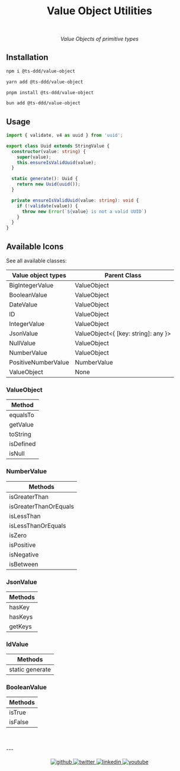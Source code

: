 <h1 align="center">Value Object Utilities</h1>

<div align="center">
<br>

<p><i>Value Objects of primitive types</i></p>

</div>

## Installation

```sh
npm i @ts-ddd/value-object
```

```sh
yarn add @ts-ddd/value-object
```

```sh
pnpm install @ts-ddd/value-object
```

```sh
bun add @ts-ddd/value-object
```

## Usage

```ts
import { validate, v4 as uuid } from 'uuid';

export class Uuid extends StringValue {
  constructor(value: string) {
    super(value);
    this.ensureIsValidUuid(value);
  }

  static generate(): Uuid {
    return new Uuid(uuid());
  }

  private ensureIsValidUuid(value: string): void {
    if (!validate(value)) {
      throw new Error(`${value} is not a valid UUID`)
    }
  }
}
```

## Available Icons

See all available classes:

| Value object types  | Parent Class                         |
| ------------------- | ------------------------------------ |
| BigIntegerValue     | ValueObject<bigint>                  |
| BooleanValue        | ValueObject<boolean>                 |
| DateValue           | ValueObject<date>                    |
| ID                  | ValueObject<string>                  |
| IntegerValue        | ValueObject<number>                  |
| JsonValue           | ValueObject<{ [key: string]: any }>  |
| NullValue           | ValueObject<null>                    |
| NumberValue         | ValueObject<number>                  |
| PositiveNumberValue | NumberValue                          |
| ValueObject         | None                                 |

### ValueObject

| Method              |
| ------------------- |
| equalsTo            |
| getValue            |
| toString            |
| isDefined           |
| isNull              |

### NumberValue

| Methods               |
| --------------------- |
| isGreaterThan         |
| isGreaterThanOrEquals |
| isLessThan            |
| isLessThanOrEquals    |
| isZero                |
| isPositive            |
| isNegative            |
| isBetween             |

### JsonValue

| Methods |
| ------- |
| hasKey  |
| hasKeys |
| getKeys |

### IdValue

| Methods          |
| ---------------  |
| static generate  |

### BooleanValue

| Methods          |
| ---------------  |
| isTrue           |
| isFalse          |

<br>
<br>
---
<br>
<br>

<div align="center">
    <a href="https://github.com/fdorantesm" target="_blank">
        <img src="https://img.shields.io/badge/github-%2324292e.svg?&style=for-the-badge&logo=github&logoColor=white" alt="github" style="margin-bottom: 5px;" />
    </a>
    <a href="https://twitter.com/fdorantesm" target="_blank">
        <img src="https://img.shields.io/badge/twitter-%2300acee.svg?&style=for-the-badge&logo=twitter&logoColor=white" alt="twitter" style="margin-bottom: 5px;" />
    </a>
    <a href="https://linkedin.com/in/fdorantesm" target="_blank">
        <img src="https://img.shields.io/badge/linkedin-%231E77B5.svg?&style=for-the-badge&logo=linkedin&logoColor=white" alt="linkedin" style="margin-bottom: 5px;" />
    </a>
    <a href="https://www.youtube.com/user/FernandoDorantes" target="_blank">
        <img src="https://img.shields.io/badge/youtube-%23EE4831.svg?&style=for-the-badge&logo=youtube&logoColor=white" alt="youtube" style="margin-bottom: 5px;" />
    </a>
</div>
